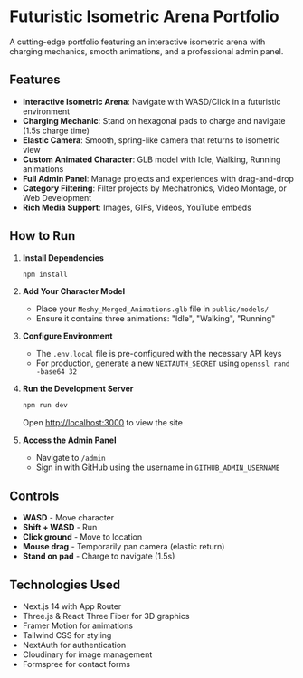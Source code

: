# Futuristic Isometric Arena Portfolio

A cutting-edge portfolio featuring an interactive isometric arena with charging mechanics, smooth animations, and a professional admin panel.

## Features

- **Interactive Isometric Arena**: Navigate with WASD/Click in a futuristic environment
- **Charging Mechanic**: Stand on hexagonal pads to charge and navigate (1.5s charge time)
- **Elastic Camera**: Smooth, spring-like camera that returns to isometric view
- **Custom Animated Character**: GLB model with Idle, Walking, Running animations
- **Full Admin Panel**: Manage projects and experiences with drag-and-drop
- **Category Filtering**: Filter projects by Mechatronics, Video Montage, or Web Development
- **Rich Media Support**: Images, GIFs, Videos, YouTube embeds

## How to Run

1. **Install Dependencies**
   ```bash
   npm install
   ```

2. **Add Your Character Model**
   - Place your `Meshy_Merged_Animations.glb` file in `public/models/`
   - Ensure it contains three animations: "Idle", "Walking", "Running"

3. **Configure Environment**
   - The `.env.local` file is pre-configured with the necessary API keys
   - For production, generate a new `NEXTAUTH_SECRET` using `openssl rand -base64 32`

4. **Run the Development Server**
   ```bash
   npm run dev
   ```
   Open [http://localhost:3000](http://localhost:3000) to view the site

5. **Access the Admin Panel**
   - Navigate to `/admin`
   - Sign in with GitHub using the username in `GITHUB_ADMIN_USERNAME`

## Controls

- **WASD** - Move character
- **Shift + WASD** - Run
- **Click ground** - Move to location
- **Mouse drag** - Temporarily pan camera (elastic return)
- **Stand on pad** - Charge to navigate (1.5s)

## Technologies Used

- Next.js 14 with App Router
- Three.js & React Three Fiber for 3D graphics
- Framer Motion for animations
- Tailwind CSS for styling
- NextAuth for authentication
- Cloudinary for image management
- Formspree for contact forms